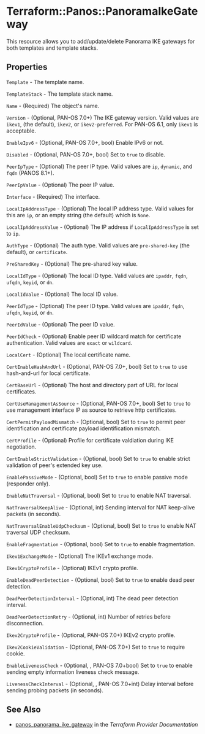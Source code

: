 # Terraform::Panos::PanoramaIkeGateway

This resource allows you to add/update/delete Panorama IKE gateways
for both templates and template stacks.

## Properties

`Template` - The template name.

`TemplateStack` - The template stack name.

`Name` - (Required) The object's name.

`Version` - (Optional, PAN-OS 7.0+) The IKE gateway version.  Valid values are
`ikev1`, (the default), `ikev2`, or `ikev2-preferred`.  For PAN-OS 6.1, only
`ikev1` is acceptable.

`EnableIpv6` - (Optional, PAN-OS 7.0+, bool) Enable IPv6 or not.

`Disabled` - (Optional, PAN-OS 7.0+, bool) Set to `true` to disable.

`PeerIpType` - (Optional) The peer IP type.  Valid values are `ip`,
`dynamic`, and `fqdn` (PANOS 8.1+).

`PeerIpValue` - (Optional) The peer IP value.

`Interface` - (Required) The interface.

`LocalIpAddressType` - (Optional) The local IP address type.  Valid
values for this are `ip`, or an empty string (the default) which is `None`.

`LocalIpAddressValue` - (Optional) The IP address if `LocalIpAddressType`
is set to `ip`.

`AuthType` - (Optional) The auth type.  Valid values are `pre-shared-key`
(the default), or `certificate`.

`PreSharedKey` - (Optional) The pre-shared key value.

`LocalIdType` - (Optional) The local ID type.  Valid values are `ipaddr`,
`fqdn`, `ufqdn`, `keyid`, or `dn`.

`LocalIdValue` - (Optional) The local ID value.

`PeerIdType` - (Optional) The peer ID type.  Valid values are `ipaddr`,
`fqdn`, `ufqdn`, `keyid`, or `dn`.

`PeerIdValue` - (Optional) The peer ID value.

`PeerIdCheck` - (Optional) Enable peer ID wildcard match for certificate
authentication.  Valid values are `exact` or `wildcard`.

`LocalCert` - (Optional) The local certificate name.

`CertEnableHashAndUrl` - (Optional, PAN-OS 7.0+, bool) Set to `true` to use
hash-and-url for local certificate.

`CertBaseUrl` - (Optional) The host and directory part of URL for local
certificates.

`CertUseManagementAsSource` - (Optional, PAN-OS 7.0+, bool) Set to `true` to
use management interface IP as source to retrieve http certificates.

`CertPermitPayloadMismatch` - (Optional, bool) Set to `true` to permit
peer identification and certificate payload identification mismatch.

`CertProfile` - (Optional) Profile for certificate valdiation during IKE
negotiation.

`CertEnableStrictValidation` - (Optional, bool) Set to `true` to enable
strict validation of peer's extended key use.

`EnablePassiveMode` - (Optional, bool) Set to `true` to enable passive
mode (responder only).

`EnableNatTraversal` - (Optional, bool) Set to `true` to enable NAT
traversal.

`NatTraversalKeepAlive` - (Optional, int) Sending interval for NAT
keep-alive packets (in seconds).

`NatTraversalEnableUdpChecksum` - (Optional, bool) Set to `true` to enable
NAT traversal UDP checksum.

`EnableFragmentation` - (Optional, bool) Set to `true` to enable fragmentation.

`Ikev1ExchangeMode` - (Optional) The IKEv1 exchange mode.

`Ikev1CryptoProfile` - (Optional) IKEv1 crypto profile.

`EnableDeadPeerDetection` - (Optional, bool) Set to `true` to enable dead
peer detection.

`DeadPeerDetectionInterval` - (Optional, int) The dead peer detection interval.

`DeadPeerDetectionRetry` - (Optional, int) Number of retries before disconnection.

`Ikev2CryptoProfile` - (Optional, PAN-OS 7.0+) IKEv2 crypto profile.

`Ikev2CookieValidation` - (Optional, PAN-OS 7.0+) Set to `true` to require cookie.

`EnableLivenessCheck` - (Optional, , PAN-OS 7.0+bool) Set to `true` to
enable sending empty information liveness check message.

`LivenessCheckInterval` - (Optional, , PAN-OS 7.0+int) Delay interval before
sending probing packets (in seconds).


## See Also

* [panos_panorama_ike_gateway](https://www.terraform.io/docs/providers/panos/r/panorama_ike_gateway.html) in the _Terraform Provider Documentation_